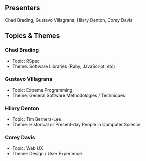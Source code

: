 ## Presenters

Chad Brading, Gustavo Villagrana, Hilary Denton, Corey Davis

## Topics & Themes

### Chad Brading

* Topic: RSpec
* Theme: Software Libraries (Ruby, JavaScript, etc)

### Gustavo Villagrana

* Topic: Extreme Programming
* Theme: General Software Methodologies / Techniques

### Hilary Denton

* Topic: Tim Berners-Lee
* Theme: Historical or Present-day People in Computer Science

### Corey Davis

* Topic: Web UX
* Theme: Design / User Experience

